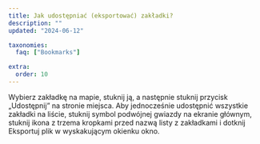 ```yaml
---
title: Jak udostępniać (eksportować) zakładki?
description: ""
updated: "2024-06-12"

taxonomies:
  faq: ["Bookmarks"]

extra:
  order: 10
---
```


Wybierz zakładkę na mapie, stuknij ją, a następnie stuknij przycisk „Udostępnij” na stronie miejsca. Aby jednocześnie udostępnić wszystkie zakładki na liście, stuknij symbol podwójnej gwiazdy na ekranie głównym, stuknij ikona z trzema kropkami przed nazwą listy z zakładkami i dotknij Eksportuj plik w wyskakującym okienku okno.
